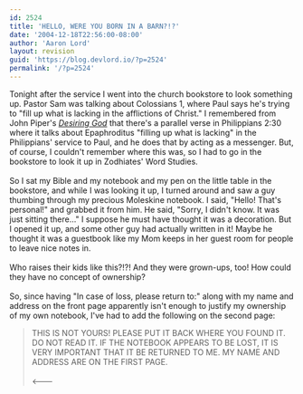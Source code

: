 ```yaml
---
id: 2524
title: 'HELLO, WERE YOU BORN IN A BARN?!?'
date: '2004-12-18T22:56:00-08:00'
author: 'Aaron Lord'
layout: revision
guid: 'https://blog.devlord.io/?p=2524'
permalink: '/?p=2524'
---
```


Tonight after the service I went into the church bookstore to look something up.  Pastor Sam was talking about Colossians 1, where Paul says he's trying to "fill up what is lacking in the afflictions of Christ."  I remembered from John Piper's <a href="http://www.amazon.com/exec/obidos/ASIN/1590521196/lbmusic"><i>Desiring God</i></a> that there's a parallel verse in Philippians 2:30 where it talks about Epaphroditus "filling up what is lacking" in the Philippians' service to Paul, and he does that by acting as a messenger.  But, of course, I couldn't remember where this was, so I had to go in the bookstore to look it up in Zodhiates' Word Studies.<br /><br />So I sat my Bible and my notebook and my pen on the little table in the bookstore, and while I was looking it up, I turned around and saw a guy thumbing through my precious Moleskine notebook.  I said, "Hello!  That's personal!" and grabbed it from him.  He said, "Sorry, I didn't know.  It was just sitting there..."  I suppose he must have thought it was a decoration.  But I opened it up, and some other guy had actually written in it!  Maybe he thought it was a guestbook like my Mom keeps in her guest room for people to leave nice notes in.<br /><br />Who raises their kids like this?!?!  And they were grown-ups, too!  How could they have no concept of ownership?<br /><br />So, since having "In case of loss, please return to:" along with my name and address on the front page apparently isn't enough to justify my ownership of my own notebook, I've had to add the following on the second page:<br /><blockquote>THIS IS NOT YOURS!  PLEASE PUT IT BACK WHERE YOU FOUND IT.  DO NOT READ IT.  IF THE NOTEBOOK APPEARS TO BE LOST, IT IS VERY IMPORTANT THAT IT BE RETURNED TO ME.  MY NAME AND ADDRESS ARE ON THE FIRST PAGE. <br /><br />&lt;---</blockquote>